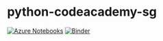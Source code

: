 # python-codeacademy-sg
[![Azure Notebooks](https://notebooks.azure.com/launch.png)](https://notebooks.azure.com/import/gh/viettrung9012/python-codeacademy-sg)
[![Binder](https://mybinder.org/badge.svg)](https://mybinder.org/v2/gh/viettrung9012/python-codeacademy-sg/master?urlpath=lab)

